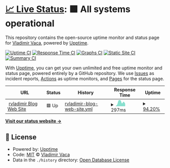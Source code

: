 # [📈 Live Status](https://demo.upptime.js.org): <!--live status--> **🟩 All systems operational**

This repository contains the open-source uptime monitor and status page for [Vladimir Vaca](https://demo.upptime.js.org), powered by [Upptime](https://github.com/upptime/upptime).

[![Uptime CI](https://github.com/rvladimirvm/upptime-monitor/workflows/Uptime%20CI/badge.svg)](https://github.com/rvladimirvm/upptime-monitor/actions?query=workflow%3A%22Uptime+CI%22)
[![Response Time CI](https://github.com/rvladimirvm/upptime-monitor/workflows/Response%20Time%20CI/badge.svg)](https://github.com/rvladimirvm/upptime-monitor/actions?query=workflow%3A%22Response+Time+CI%22)
[![Graphs CI](https://github.com/rvladimirvm/upptime-monitor/workflows/Graphs%20CI/badge.svg)](https://github.com/rvladimirvm/upptime-monitor/actions?query=workflow%3A%22Graphs+CI%22)
[![Static Site CI](https://github.com/rvladimirvm/upptime-monitor/workflows/Static%20Site%20CI/badge.svg)](https://github.com/rvladimirvm/upptime-monitor/actions?query=workflow%3A%22Static+Site+CI%22)
[![Summary CI](https://github.com/rvladimirvm/upptime-monitor/workflows/Summary%20CI/badge.svg)](https://github.com/rvladimirvm/upptime-monitor/actions?query=workflow%3A%22Summary+CI%22)

With [Upptime](https://upptime.js.org), you can get your own unlimited and free uptime monitor and status page, powered entirely by a GitHub repository. We use [Issues](https://github.com/rvladimirvm/upptime-monitor/issues) as incident reports, [Actions](https://github.com/rvladimirvm/upptime-monitor/actions) as uptime monitors, and [Pages](https://demo.upptime.js.org) for the status page.

<!--start: status pages-->
<!-- This summary is generated by Upptime (https://github.com/upptime/upptime) -->
<!-- Do not edit this manually, your changes will be overwritten -->
<!-- prettier-ignore -->
| URL | Status | History | Response Time | Uptime |
| --- | ------ | ------- | ------------- | ------ |
| <img alt="" src="https://favicons.githubusercontent.com/www.rvladimir.com" height="13"> [rvladimir Blog Web Site](https://www.rvladimir.com/) | 🟩 Up | [rvladimir-blog-web-site.yml](https://github.com/rvladimirvm/upptime-monitor/commits/HEAD/history/rvladimir-blog-web-site.yml) | <details><summary><img alt="Response time graph" src="./graphs/rvladimir-blog-web-site/response-time-week.png" height="20"> 297ms</summary><br><a href="https://monitor.rvladimir.com/history/rvladimir-blog-web-site"><img alt="Response time 297" src="https://img.shields.io/endpoint?url=https%3A%2F%2Fraw.githubusercontent.com%2Frvladimirvm%2Fupptime-monitor%2FHEAD%2Fapi%2Frvladimir-blog-web-site%2Fresponse-time.json"></a><br><a href="https://monitor.rvladimir.com/history/rvladimir-blog-web-site"><img alt="24-hour response time 296" src="https://img.shields.io/endpoint?url=https%3A%2F%2Fraw.githubusercontent.com%2Frvladimirvm%2Fupptime-monitor%2FHEAD%2Fapi%2Frvladimir-blog-web-site%2Fresponse-time-day.json"></a><br><a href="https://monitor.rvladimir.com/history/rvladimir-blog-web-site"><img alt="7-day response time 297" src="https://img.shields.io/endpoint?url=https%3A%2F%2Fraw.githubusercontent.com%2Frvladimirvm%2Fupptime-monitor%2FHEAD%2Fapi%2Frvladimir-blog-web-site%2Fresponse-time-week.json"></a><br><a href="https://monitor.rvladimir.com/history/rvladimir-blog-web-site"><img alt="30-day response time 297" src="https://img.shields.io/endpoint?url=https%3A%2F%2Fraw.githubusercontent.com%2Frvladimirvm%2Fupptime-monitor%2FHEAD%2Fapi%2Frvladimir-blog-web-site%2Fresponse-time-month.json"></a><br><a href="https://monitor.rvladimir.com/history/rvladimir-blog-web-site"><img alt="1-year response time 297" src="https://img.shields.io/endpoint?url=https%3A%2F%2Fraw.githubusercontent.com%2Frvladimirvm%2Fupptime-monitor%2FHEAD%2Fapi%2Frvladimir-blog-web-site%2Fresponse-time-year.json"></a></details> | <details><summary><a href="https://monitor.rvladimir.com/history/rvladimir-blog-web-site">94.20%</a></summary><a href="https://monitor.rvladimir.com/history/rvladimir-blog-web-site"><img alt="All-time uptime 94.20%" src="https://img.shields.io/endpoint?url=https%3A%2F%2Fraw.githubusercontent.com%2Frvladimirvm%2Fupptime-monitor%2FHEAD%2Fapi%2Frvladimir-blog-web-site%2Fuptime.json"></a><br><a href="https://monitor.rvladimir.com/history/rvladimir-blog-web-site"><img alt="24-hour uptime 73.18%" src="https://img.shields.io/endpoint?url=https%3A%2F%2Fraw.githubusercontent.com%2Frvladimirvm%2Fupptime-monitor%2FHEAD%2Fapi%2Frvladimir-blog-web-site%2Fuptime-day.json"></a><br><a href="https://monitor.rvladimir.com/history/rvladimir-blog-web-site"><img alt="7-day uptime 94.20%" src="https://img.shields.io/endpoint?url=https%3A%2F%2Fraw.githubusercontent.com%2Frvladimirvm%2Fupptime-monitor%2FHEAD%2Fapi%2Frvladimir-blog-web-site%2Fuptime-week.json"></a><br><a href="https://monitor.rvladimir.com/history/rvladimir-blog-web-site"><img alt="30-day uptime 94.20%" src="https://img.shields.io/endpoint?url=https%3A%2F%2Fraw.githubusercontent.com%2Frvladimirvm%2Fupptime-monitor%2FHEAD%2Fapi%2Frvladimir-blog-web-site%2Fuptime-month.json"></a><br><a href="https://monitor.rvladimir.com/history/rvladimir-blog-web-site"><img alt="1-year uptime 94.20%" src="https://img.shields.io/endpoint?url=https%3A%2F%2Fraw.githubusercontent.com%2Frvladimirvm%2Fupptime-monitor%2FHEAD%2Fapi%2Frvladimir-blog-web-site%2Fuptime-year.json"></a></details>

<!--end: status pages-->

[**Visit our status website →**](https://demo.upptime.js.org)

## 📄 License

- Powered by: [Upptime](https://github.com/upptime/upptime)
- Code: [MIT](./LICENSE) © [Vladimir Vaca](https://demo.upptime.js.org)
- Data in the `./history` directory: [Open Database License](https://opendatacommons.org/licenses/odbl/1-0/)
